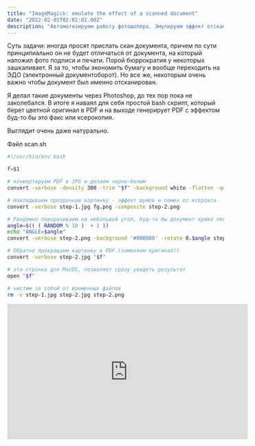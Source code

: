 ```yaml
---
title: "ImageMagick: emulate the effect of a scanned document"
date: "2022-02-01T02:02:02.00Z"
description: "Автоматизируем работу фотошопера. Эмулируем эффект отсканированного PDF документа"
---
```


Суть задачи: иногда просят прислать скан документа, причем по сути принципиально он не будет отличаться от документа, на который наложил фото подписи и печати.
Порой бюррократия у некоторых зашкаливает. Я за то, чтобы экономить бумагу и вообще переходить на ЭДО (электронный документоборот).
Но все же, некоторым очень важно чтобы документ был именно отсканирован.

Я делал такие документы через Photoshop, до тех пор пока не заколебался. В итоге я наваял для себя простой bash скрипт, который берет цветной оригинал в PDF и на выходе генерирует PDF с эффектом буд-то бы это факс или ксерокопия.

Выглядит очень даже натурально.


Файл scan.sh

```bash
#!/usr/bin/env bash

f=$1

# конвертируем PDF в JPG и делаем черно-белым
convert -verbose -density 300 -trim "$f" -background white -flatten -quality 100 -type Grayscale step-1.jpg

# Накладываем прозрачную картинку - эффект шумов и помех от ксерокса
convert -verbose step-1.jpg fg.png -composite step-2.png

# Рандомно поворачиваем на небольшой угол, буд-то бы документ криво лежал в сканере
angle=$(( ( RANDOM % 10 )  + 1 ))
echo "ANGLE=$angle"
convert -verbose step-2.png -background '#000000' -rotate 0.$angle step-2.jpg

# Обратно превращаем картинку в PDF (заменяем оригинал!)
convert -verbose step-2.jpg "$f"

# эта строчка для MacOS, позволяет сразу увидеть результат
open "$f"

# чистим за собой от временных файлов
rm -v step-1.jpg step-2.jpg step-2.png
```


<iframe width="560" height="315" src="https://www.youtube.com/embed/eRowSRtjQls" title="YouTube video player" frameborder="0" allow="accelerometer; autoplay; clipboard-write; encrypted-media; gyroscope; picture-in-picture" allowfullscreen></iframe>



